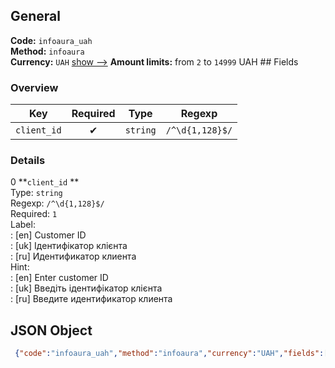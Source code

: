 ## General 
**Code:** `infoaura_uah`  
**Method:** `infoaura`  
**Currency:** `UAH` [show -->]() 
**Amount limits:** from `2`  to `14999`  UAH ## Fields 
### Overview 
|Key|Required|Type|Regexp| 
|:---:|:---:|:---:|:---:| 
|`client_id` |✔ |`string` |`/^\d{1,128}$/` | 
 
### Details 
0 **`client_id` **  
Type: `string`  
Regexp: `/^\d{1,128}$/`  
Required: `1`  
Label:  
: [en] Customer ID  
: [uk] Ідентифікатор клієнта  
: [ru] Идентификатор клиента  
Hint:  
: [en] Enter customer ID  
: [uk] Введіть ідентифікатор клієнта  
: [ru] Введите идентификатор клиента  
## JSON Object 
```json
 {"code":"infoaura_uah","method":"infoaura","currency":"UAH","fields":[{"key":"client_id","type":"string","label":{"en":"Customer ID","uk":"\u0406\u0434\u0435\u043d\u0442\u0438\u0444\u0456\u043a\u0430\u0442\u043e\u0440 \u043a\u043b\u0456\u0454\u043d\u0442\u0430","ru":"\u0418\u0434\u0435\u043d\u0442\u0438\u0444\u0438\u043a\u0430\u0442\u043e\u0440 \u043a\u043b\u0438\u0435\u043d\u0442\u0430"},"regexp":"\/^\\d{1,128}$\/","required":true,"position":1,"hint":{"en":"Enter customer ID","uk":"\u0412\u0432\u0435\u0434\u0456\u0442\u044c \u0456\u0434\u0435\u043d\u0442\u0438\u0444\u0456\u043a\u0430\u0442\u043e\u0440 \u043a\u043b\u0456\u0454\u043d\u0442\u0430","ru":"\u0412\u0432\u0435\u0434\u0438\u0442\u0435 \u0438\u0434\u0435\u043d\u0442\u0438\u0444\u0438\u043a\u0430\u0442\u043e\u0440 \u043a\u043b\u0438\u0435\u043d\u0442\u0430"},"example":"10001240"}],"amount_min":2,"amount_max":14999}```  
